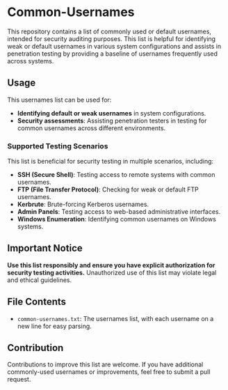 # Common-Usernames

This repository contains a list of commonly used or default usernames, intended for security auditing purposes. This list is helpful for identifying weak or default usernames in various system configurations and assists in penetration testing by providing a baseline of usernames frequently used across systems.

## Usage

This usernames list can be used for:
- **Identifying default or weak usernames** in system configurations.
- **Security assessments**: Assisting penetration testers in testing for common usernames across different environments.

### Supported Testing Scenarios
This list is beneficial for security testing in multiple scenarios, including:
- **SSH (Secure Shell)**: Testing access to remote systems with common usernames.
- **FTP (File Transfer Protocol)**: Checking for weak or default FTP usernames.
- **Kerbrute**: Brute-forcing Kerberos usernames.
- **Admin Panels**: Testing access to web-based administrative interfaces.
- **Windows Enumeration**: Identifying common usernames on Windows systems.

## Important Notice
**Use this list responsibly and ensure you have explicit authorization for security testing activities.** Unauthorized use of this list may violate legal and ethical guidelines.

## File Contents

- `common-usernames.txt`: The usernames list, with each username on a new line for easy parsing.

## Contribution

Contributions to improve this list are welcome. If you have additional commonly-used usernames or improvements, feel free to submit a pull request.

